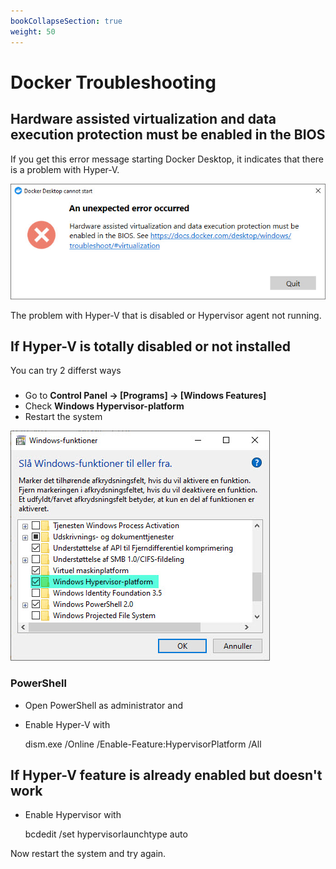 ```yaml
---
bookCollapseSection: true
weight: 50
---
```


# Docker Troubleshooting

## Hardware assisted virtualization and data execution protection must be enabled in the BIOS
If you get this error message starting Docker Desktop, it indicates that there is a problem with Hyper-V.

![](./_image/hyper_v_error.jpg)

The problem with Hyper-V that is disabled or Hypervisor agent not running.

## If Hyper-V is totally disabled or not installed
You can try 2 differst ways

### 
- Go to **Control Panel -> [Programs] -> [Windows Features]**
- Check **Windows Hypervisor-platform**
- Restart the system

![](./_image/hyper_v.jpg)

### PowerShell
- Open PowerShell as administrator and
- Enable Hyper-V with

    dism.exe /Online /Enable-Feature:HypervisorPlatform /All

## If Hyper-V feature is already enabled but doesn't work
- Enable Hypervisor with

    bcdedit /set hypervisorlaunchtype auto

Now restart the system and try again.


